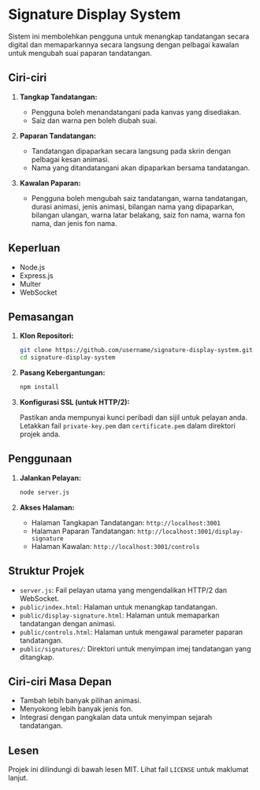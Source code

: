 # Signature Display System

Sistem ini membolehkan pengguna untuk menangkap tandatangan secara digital dan memaparkannya secara langsung dengan pelbagai kawalan untuk mengubah suai paparan tandatangan.

## Ciri-ciri

1. **Tangkap Tandatangan:**
   - Pengguna boleh menandatangani pada kanvas yang disediakan.
   - Saiz dan warna pen boleh diubah suai.

2. **Paparan Tandatangan:**
   - Tandatangan dipaparkan secara langsung pada skrin dengan pelbagai kesan animasi.
   - Nama yang ditandatangani akan dipaparkan bersama tandatangan.

3. **Kawalan Paparan:**
   - Pengguna boleh mengubah saiz tandatangan, warna tandatangan, durasi animasi, jenis animasi, bilangan nama yang dipaparkan, bilangan ulangan, warna latar belakang, saiz fon nama, warna fon nama, dan jenis fon nama.

## Keperluan

- Node.js
- Express.js
- Multer
- WebSocket

## Pemasangan

1. **Klon Repositori:**

    ```bash
    git clone https://github.com/username/signature-display-system.git
    cd signature-display-system
    ```

2. **Pasang Kebergantungan:**

    ```bash
    npm install
    ```

3. **Konfigurasi SSL (untuk HTTP/2):**

    Pastikan anda mempunyai kunci peribadi dan sijil untuk pelayan anda. Letakkan fail `private-key.pem` dan `certificate.pem` dalam direktori projek anda.

## Penggunaan

1. **Jalankan Pelayan:**

    ```bash
    node server.js
    ```

2. **Akses Halaman:**

    - Halaman Tangkapan Tandatangan: `http://localhost:3001`
    - Halaman Paparan Tandatangan: `http://localhost:3001/display-signature`
    - Halaman Kawalan: `http://localhost:3001/controls`

## Struktur Projek

- `server.js`: Fail pelayan utama yang mengendalikan HTTP/2 dan WebSocket.
- `public/index.html`: Halaman untuk menangkap tandatangan.
- `public/display-signature.html`: Halaman untuk memaparkan tandatangan dengan animasi.
- `public/controls.html`: Halaman untuk mengawal parameter paparan tandatangan.
- `public/signatures/`: Direktori untuk menyimpan imej tandatangan yang ditangkap.

## Ciri-ciri Masa Depan

- Tambah lebih banyak pilihan animasi.
- Menyokong lebih banyak jenis fon.
- Integrasi dengan pangkalan data untuk menyimpan sejarah tandatangan.

## Lesen

Projek ini dilindungi di bawah lesen MIT. Lihat fail `LICENSE` untuk maklumat lanjut.

